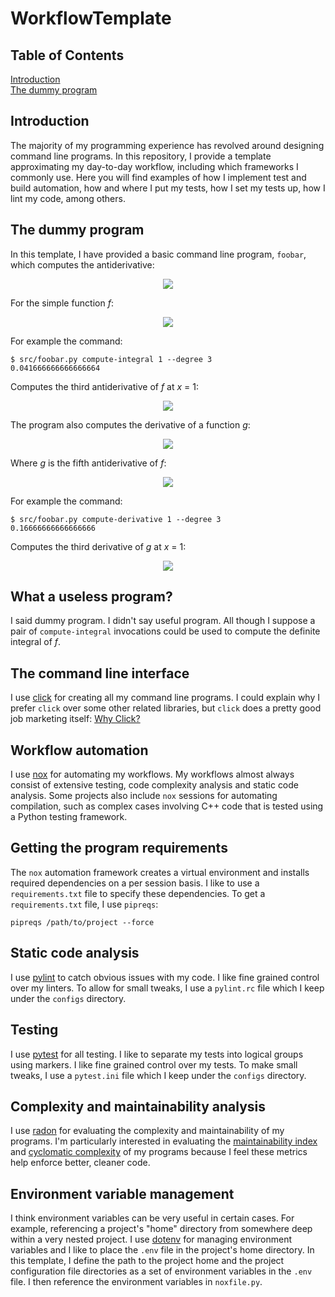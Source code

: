# WorkflowTemplate
## Table of Contents
[Introduction](#introduction)  
[The dummy program](#the-dummy-program)  
## Introduction
The majority of my programming experience has revolved around designing command line programs.
In this repository, I provide a template approximating my day-to-day workflow, including which frameworks I commonly use. Here you will find examples of how I implement test and build automation, how and where I put my tests, how I set my tests up, how I lint my code, among others. 

## The dummy program
In this template, I have provided a basic command line program, `foobar`, which computes the antiderivative:
<p align="center">
  <img src="https://latex.codecogs.com/svg.latex?f^{(-n)}(x);\&space;\forall&space;n\in&space;\{1,...,5\}">
</p>

For the simple function _f_:
<p align="center">
  <img src="https://latex.codecogs.com/svg.latex?f(x)=x">
</p>

For example the command:
```
$ src/foobar.py compute-integral 1 --degree 3
0.041666666666666664
```
Computes the third antiderivative of _f_ at _x_ = 1:
<p align="center">
  <img src="https://latex.codecogs.com/svg.latex?f^{(-3)}(1)=\frac{1}{24}1^4=\frac{1}{24}">
</p>

The program also computes the derivative of a function _g_:
<p align="center">
  <img src="https://latex.codecogs.com/svg.latex?g^n(x);\&space;\forall&space;n\in&space;\{1,...,5\}">
</p>

Where _g_ is the fifth antiderivative of _f_:
<p align="center">
  <img src="https://latex.codecogs.com/svg.latex?g(x)=f^{(-5)}(x)=\frac{1}{720}x^6">
</p>

For example the command:
```
$ src/foobar.py compute-derivative 1 --degree 3
0.16666666666666666
```
Computes the third derivative of _g_ at _x_ = 1:
<p align="center">
  <img src="https://latex.codecogs.com/svg.latex?g^3(1)=\frac{1}{6}(1)^3=\frac{1}{6}">
</p>

## What a useless program?
I said dummy program. I didn't say useful program. All though I suppose a pair of `compute-integral` invocations could be used to compute the definite integral of _f_.

## The command line interface
I use [click](https://click.palletsprojects.com/en/7.x/) for creating all my command line programs. I could explain why I prefer `click` over some other related libraries, but `click` does a pretty good job marketing itself: [Why Click?](https://click.palletsprojects.com/en/7.x/why/#why-not-argparse)

## Workflow automation
I use [nox](https://nox.thea.codes/en/stable/) for automating my workflows. My workflows almost always consist of extensive testing, code complexity analysis and static code analysis. Some projects also include `nox` sessions for automating compilation, such as complex cases involving C++ code that is tested using a Python testing framework.

## Getting the program requirements
The `nox` automation framework creates a virtual environment and installs required dependencies on a per session basis. I like to use a `requirements.txt` file to specify these dependencies. To get a `requirements.txt` file, I use `pipreqs`:
```
pipreqs /path/to/project --force
```

## Static code analysis
I use [pylint](https://www.pylint.org/) to catch obvious issues with my code. I like fine grained control over my linters. To allow for small tweaks, I use a `pylint.rc` file which I keep under the `configs` directory.

## Testing
I use [pytest](https://docs.pytest.org/en/stable/) for all testing. I like to separate my tests into logical groups using markers. I like fine grained control over my tests. To make small tweaks, I use a `pytest.ini` file which I keep under the `configs` directory. 

## Complexity and maintainability analysis
I use [radon](https://radon.readthedocs.io/en/latest/index.html) for evaluating the complexity and maintainability of my programs. I'm particularly interested in evaluating the [maintainability index](https://en.wikipedia.org/wiki/Maintainability) and [cyclomatic complexity](https://en.wikipedia.org/wiki/Cyclomatic_complexity) of my programs because I feel these metrics help enforce better, cleaner code.

## Environment variable management
I think environment variables can be very useful in certain cases. For example, referencing a project's "home" directory from somewhere deep within a very nested project. I use [dotenv](https://www.npmjs.com/package/dotenv) for managing environment variables and I like to place the `.env` file in the project's home directory. In this template, I define the path to the project home and the project configuration file directories as a set of environment variables in the `.env` file. I then reference the environment variables in `noxfile.py`.
